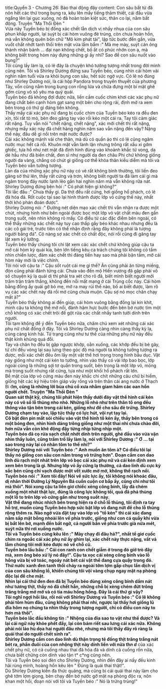 title:Quyển 3 - Chương 26: Bào thai động đậy
content:
Con sâu bất tử đã nôn hết các thứ trong bụng ra, kêu lên mấy tiếng thảm thiết, cái đầu vừa ngẩng lên lại gục xuống, nó đã hoàn toàn kiệt sức, thân co lại, nằm bất động. Truyện "Ma Thổi Đèn " <br>Vừa nãy Tuyền béo bị đống xác chết lẫn dịch vị nhầy nhụa của con sâu phun khắp người, lại suýt bị cái hòm vuông đè trúng, còn chưa hoàn hồn, mà vẫn không quên bốn chữ "Mô kim phát tài", lập tức bước đến gần, vừa vuốt chất nhớt tanh thối trên mặt vừa lẩm bẩm :" Mả mẹ mày, suýt cán ông thành nhân bánh ... đại nạn không chết, bố ắt có phúc nhớn con ạ, mà không biết trong hòm này đựng những gì ấy nhỉ? Sao để con sâu nuốt vào bụng?"<br>Tôi cũng lấy làm lạ, có lẽ đây là chuyện khó tưởng tượng nhất trong đời mình cũng nên. Tôi và Shirley Dương đứng sau Tuyền béo, cùng nhìn cái hòm vài nghìn năm tuổi vừa ra khỏi bụng con sâu, hết sức ngờ vực. Có lẽ nó đúng như Shirley Dương nói, là cái hộp Pandora trong truyền thuyết của phương Tây, vốn cũng nằm trong bụng con rồng lửa và chứa đựng một bí mật ghê gớm cùng vô số yêu ma quỷ quái.<br>Tuyền béo đã không đợi được nữa, liền cầm cuốc chim khơi các xác phụ nữ đang chất bên cạnh hòm gạt sang một bên cho rộng rãi, định mở ra xem bên trong có thứ gì đáng tiền không.<br>Thấy mấy cái xác phụ nữ đang bị cuốc chim của Tuyền béo kéo ra đều đen xỉn, tôi rất tò mò, bèn đeo găng tay vào rồi kéo một cái ra. Tay tôi cảm giác rất nặng. Tuy vẫn nói "chết nặng, chết nặng", xác mới chết thì rất nặng, nhưng mấy xác này đã chết hàng nghìn năm sao vẫn nặng đến vậy? Nặng thế này, đâu dễ gì nổi trên mặt nước được?<br>Cái xác không mảnh vải che thân, mà dù có quần áo thì có lẽ cũng ngâm nước mục hết cả rồi. Khuôn mặt vẫn lành lặn nhưng trông rất xấu xí gớm ghiếc, tựa hồ như nét mặt đã định hình đúng vào khoảnh khắc tử vong, da dẻ hầu như đã biến chất, đen sì như người da đen châu Phi chứ không giống người da vàng, chẳng có chút gì giống cơ thể khỏa thân kiều diễm mà tôi và Tuyền béo vẫn tưởng tượng.<br>Làn da của những xác phụ nữ này có vẻ rất không bình thường, tôi liền đeo găng sờ thử lên, thấy rất cứng và trơn, không biết người ta đã làm cái gì mà ngâm trong đáy nước lạnh lẽo gần hai nghìn năm mà vẫn không rữa nát.<br>Shirley Dương đứng bên hỏi :" Có phát hiện gì không?"<br>Tôi lắc đầu :" Chưa thấy gì. Da thịt đều rất cứng, hơi giống hổ phách, có lẽ đã hóa đá. Rốt cuộc tại sao lại hình thành được lớp vỏ cứng thế này, nhất thời khó phán đoán được".<br>Shirley Dương nói :" Đường nét diện mạo xác chết thì vẫn nhận ra được một chút, nhưng hình như bên ngoài được bọc một lớp vỏ vật chất màu đen gần trong suốt, nên nhìn không rõ mấy. Có điều từ các đặc điểm bên ngoài, có thể thấy những xác chết này tuy cao thấp gầy béo khác nhau nhưng đều là các cô gái trẻ, trước tiên có thể nhận định rằng đây không phải là tượng người bằng đá". Cô nàng sợ xác chết có chất độc, nói rồi cũng đi găng tay lật xem kỹ lưỡng.<br>Tuyền béo thấy chúng tôi chỉ lật xem các xác chết chứ không giúp cậu ta mở cái hòm kỳ quái kia, bèn lớn tiếng kêu ca trách chúng tôi không có tầm nhìn chiến lược, đám xác chết thì đáng tiền hay sao mà phải bận tâm, mở cái hòm này mới là việc chính.<br>Tôi nói với cậu ta :" Cậu sốt ruột cái mẹ gì thế? Ăn cũng phải ăn từng miếng, đòn cũng phải đánh từng cái. Chưa vào đến mộ Hiến vương đã gặp phải vô số chuyện kỳ lạ quái dị thì phải tra xét cho rõ đã, biết mình biết người mới trăm trận trăm thắng, không đến nỗi mất mạng ở cái Trùng cốc này. Cái hòm bằng đồng ấy quái gở bỏ mẹ, mở ra may rủi thế nào, bố ai biết được, làm rõ vụ các xác chết này đã rồi mở cũng chưa muộn. Cậu sợ nó mọc chân chạy mất à?"<br>Tuyền béo thấy không ai đến giúp, cái hòm vuông bằng đồng lại kín khít, mình cậu ta không thể mở nổi, đành hậm hực bước đến bên bờ nước tìm một chỗ không có xác chết trôi để gột rửa các chất nhầy tanh tưởi dính trên người.<br>Tôi tạm không để ý đến Tuyền béo nữa, chăm chú xem xét những cái xác phụ nữ chất đống ở đây. Tôi và Shirley Dương càng nhìn càng thấy kỳ lạ, cũng càng kinh hãi. Tử trạng cũng như tư thế của những phụ nữ này đều thật kinh khủng quá đỗi.<br>Tay và chân họ đều bị gập ngược khớp, oằn xuống, các khớp đều bị bẻ gãy, tứ chi đều vòng lại sau lưng theo góc độ mà người ta không tưởng tượng ra được, mỗi xác chết đều ôm lấy một vật thể hơi trong trong hình bầu dục. Vật này giống như một cái kén to tướng, nhìn vào thấy có vài lớp bao bọc, lớp ngoài cùng là những sợi tơ quấn trong suốt, bên trong là một lớp vỏ, mỏng mà trong suốt nhưng rất cứng, tựa như một khối hổ phách rất lớn.<br>Bề mặt của lớp vỏ cứng màu đen này khắc chi chít những câu chữ bí hiểm, giống hệt các ký hiệu trên giáp vảy rồng và trên thân cái ang nước ở Thạch Bi đ**m, cũng là những lời bùa chú cổ xưa nhằm giam hãm các oan hồn người chết. Truyện "Ma Thổi Đèn " <br>Quan sát thật kỹ, chúng tôi phát hiện thấy dưới đáy vật thể hình cái kén này có vô số lỗ thủng nho nhỏ. Những lỗ nhỏ như trên thân tổ ong đều thông vào tận bên trong cái kén, giống như để cho sâu đẻ trứng. Shirley Dương chạm tay vào, lập tức thấy có lực hút, vội rụt tay lại.<br>Cô bật đèn pin mắt sói chiếu vào vật thể hình tổ kén ấy, thấy bên trong có một bóng đen, nhìn hình dáng trông giống như một thai nhi chưa chào đời, hơn nữa vẫn còn khẽ động đậy từng nhịp từng nhịp một.<br>Tuyền béo đã cọ rửa sạch chất nhớt dính trên người, ghé đầu vào vừa vặn nhìn thấy luôn, cũng trầm trồ lấy làm lạ, nói với Shirley Dương :" Ơ ... tại sao trong này lại có nhân tôm to thế nhỉ?"<br>Shirley Dương nói với Tuyền béo :" Anh muốn ăn tôm à? Có điều tôi lại thấy nó giống con sâu con nằm trong vỏ trứng hơn". Đoạn cầm con dao lính dù rạch một nhát trên lớp vỏ bọc cái xác phụ nữ và cái kén định xem xem bên trong là gì. Nhưng lớp vỏ ấy cứng lạ thường, cả dao lính dù cực kỳ sắc bén cũng chỉ vạch được một vết xước mờ mờ, không thể rạch nổi.<br>Tuyền béo nói :" Xem tôi đây! Nói về sức lực ấy, tôi không nói khoác đâu, dị nhân thời Đường Lý Nguyên Bá cuồn cuộn cơ bắp ấy, cũng chỉ như tôi mà thôi". Nói xong cậu ta liền giơ chiếc xẻng công binh, lấy đà chém xuống một nhát thật lực, đúng là công lực không tồi, quả đã phá thủng một lỗ to trên lớp vỏ cứng gần như trong suốt này.<br>Vật thể đang nhúc nhích bên trong hiện ra ở chỗ lỗ thủng, tôi định ra tay hỗ trợ, muốn cùng Tuyền béo hợp sức bật lớp vỏ đang nứt để cho lỗ thủng rộng thêm ra. Nào ngờ vừa đặt tay vào lớp vỏ "tổ kén" thì cái xác đang nằm sấp mặt bỗng nhoài lên về phía trước, giống như con cá quẫy khi vừa bị bắt lên bờ, mạnh đến bất ngờ, cả người bắn về phía trước già nửa mét, suýt nữa thì rơi xuống nước.<br>Tôi và Tuyền béo cùng kêu lên :" Mày chạy đi đâu hả?", nhất tề giơ cuốc chim ra ngoắc cái xác phụ nữ ấy ghìm lại, xác chết này thực nặng, vất vả lắm chúng tôi mới kéo được nó về chỗ cũ.<br>Tuyền béo lầu bầu :" Cái con ranh con chết giẫm ở trong đó giở trò đây mà, xem ông béo xử lý nó đây!". Cậu ta xọc cái xẻng công binh vào lỗ hổng vừa bị vỡ toác, ngoáy nát bét cái vật thể đang cựa quậy trong đó. Thứ nước xanh đen tanh thối chảy ra ngoài tởm lợm gấp chục lần dịch vị của con sâu khổng lồ, khiến chúng tôi vội vàng chụp ngay mặt nạ phòng độc lại để che mặt.<br>Nhìn lại cái thứ đen đen đã bị Tuyền béo dùng xẻng công binh dầm nát như tương thịt, thấy nó đã chết hẳn, những chỗ bị xẻng chém đứt trông trăng trắng mỡ mỡ và có tia máu hồng hồng. Đây là cái thứ gì vậy?<br>Tôi nghĩ ngợi hồi lâu, rồi nói với Shirley Dương và Tuyền béo :" Có lẽ không phải tôm hùm đâu, cũng không phải thai nhi, ngược lại thấy hơi giống lũ đỉa hôm nọ chúng ta nhìn thấy trong tượng người, chỉ có điều con này to hơn mà thôi".<br>Tuyền béo lắc đầu không tin :" Nhộng của đỉa sao to vật như thế được? Vả lại cái ngữ này khỏe phết đấy, lại còn bám riết sau lưng cái xác nữa. Không phải nói láo hù dọa hai người đâu nhé, nhưng mà tôi thấy đây rõ ràng là quái thai do người chết sinh ra".<br>Shirley Dương cầm con dao lính dù thận trọng tẽ đống thịt trăng trắng nát bét ra, phần đuôi của con nhộng thịt này dính liền với nửa th*n d*** của xác chết phụ nữ, có cả cuống nhau thai đã hóa đá và dính cả cuống rốn nữa, chưa biết chừng còn dính vào tận t* c*ng cũng nên.<br>Tôi và Tuyền béo soi đèn cho Shirley Dương, nhìn đến đây ai nấy đều kinh hãi rùng mình, hoảng hồn kêu lên " Đúng là quái thai thật!".<br>Dù Shirley Dương kiến đa thức quảng, mà cũng bị cái quái thai này làm cho ghê tởm lợm giọng, bèn chạy đến bờ nước gỡ mặt nạ phòng độc ra, nôn khan một hồi, đoạn nói với tôi và Tuyền béo :" Nó là trứng trùng!"